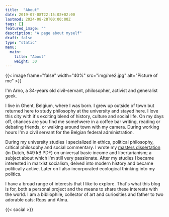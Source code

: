```yaml
---
title:  "About"
date: 2019-07-08T22:15:02+02:00
lastmod: 2024-08-28T00:00:00Z
tags: []
featured_image: ""
description: "A page about myself"
draft: false
type: "static"
menu:
  main:
    title: "About"
    weight: 30
---
```


{{< image frame="false" width="40%" src="img/me2.jpg" alt="Picture of me" >}}

I'm Arno, a 34-years old civil-servant, philosopher, activist and generalist geek. 

I live in Ghent, Belgium, where I was born. I grew up outside of town but returned here to study philosophy at the university and stayed here. I love this city with it's exciting blend of history, culture and social life. On my days off, chances are you find me somehwere in a coffee bar writing, reading or debating friends, or walking around town with my camera. During working hours I'm a civil servant for the Belgian federal administration.

During my university studies I specialized in ethics, political philosophy, critical philosophy and social commentary. I wrote my [masters dissertation](/files/thesis.pdf) (in Dutch, 549 kB PDF) on universal basic income and libertarianism; a subject about which I'm still very passionate. After my studies I became interested in marxist socialism, delved into modern history and became politically active. Later on I also incorporated ecological thinking into my politics.

I have a broad range of interests that I like to explore. That's what this blog is for, both a personal project and the means to share these interests with the world. I am a bibliophile, collector of art and curiosities and father to two adorable cats: Rops and Alma.

{{< social >}}
